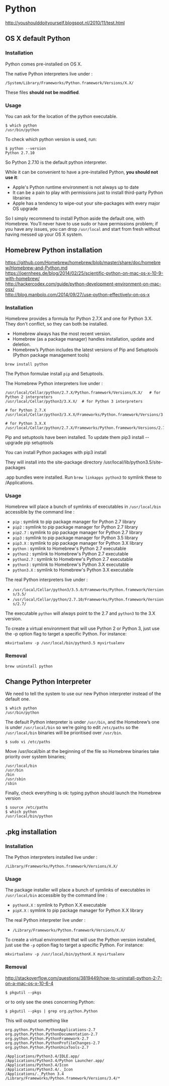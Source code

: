 # Python

http://youshoulddoityourself.blogspot.nl/2010/11/test.html

## OS X default Python

### Installation

Python comes pre-installed on OS X.

The native Python interpreters live under :

```
/System/Library/Frameworks/Python.framework/Versions/X.X/
```

These files **should not be modified**.

### Usage 

You can ask for the location of the python executable.

```
$ which python
/usr/bin/python
```

To check which python version is used, run:

```
$ python --version
Python 2.7.10
```

So Python 2.7.10 is the default python interpreter.



While it can be convenient to have a pre-installed Python, **you should not use it**: 

- Apple's Python runtime environment is not always up to date
- It can be a pain to play with permissions just to install third-party Python librairies
- Apple has a tendency to wipe-out your site-packages with every major OS upgrade


So I simply recommend to install Python aside the default one, with Homebrew. You’ll never have to use sudo or have permissions problem; if you have any issues, you can drop `/usr/local` and start from fresh without having messed up your OS X system.

## Homebrew Python installation

https://github.com/Homebrew/homebrew/blob/master/share/doc/homebrew/Homebrew-and-Python.md  
https://joernhees.de/blog/2014/02/25/scientific-python-on-mac-os-x-10-9-with-homebrew/  
http://hackercodex.com/guide/python-development-environment-on-mac-osx/  
http://blog.manbolo.com/2014/09/27/use-python-effectively-on-os-x

### Installation

Homebrew provides a formula for Python 2.7.X and one for Python 3.X. They don't conflict, so they can both be installed.

- Homebrew always has the most recent version.
- Homebrew (as a package manager) handles installation, update and deletion.
- Homebrew’s Python includes the latest versions of Pip and Setuptools (Python package management tools)

```
brew install python
```

The Python formulae install `pip` and Setuptools.

The Homebrew Python interpreters live under :

```
/usr/local/Cellar/python/2.7.X/Python.framework/Versions/X.X/   # for Python 2 interpreters
/usr/local/Cellar/python3/3.X.X/  # for Python 3 interpreters
```

```
# for Python 2.7.X
/usr/local/Cellar/python3/3.X.X/Frameworks/Python.framework/Versions/3.X/

# for Python 3.X.X
/usr/local/Cellar/python/2.7.X/Frameworks/Python.framework/Versions/2.7/
```

Pip and setuptools have been installed. To update them
  pip3 install --upgrade pip setuptools

You can install Python packages with
  pip3 install <package>

They will install into the site-package directory
  /usr/local/lib/python3.5/site-packages


.app bundles were installed.
Run `brew linkapps python3` to symlink these to /Applications.

### Usage

Homebrew will place a bunch of symlinks of executables in `/usr/local/bin` accessible by the command line :

- `pip` : symlink to pip package manager for Python 2.7 library
- `pip2` : symlink to pip package manager for Python 2.7 library
- `pip2.7` : symlink to pip package manager for Python 2.7 library
- `pip3` : symlink to pip package manager for Python 3.5 library
- `pip3.X` : symlink to pip package manager for Python 3.X library
- `python` : symlink to Homebrew's Python 2.7 executable
- `python2` : symlink to Homebrew's Python 2.7 executable
- `python2.7` : symlink to Homebrew's Python 2.7 executable
- `python3` : symlink to Homebrew's Python 3.X executable
- `python3.X` : symlink to Homebrew's Python 3.X executable

The real Python interpreters live under :

- `/usr/local/Cellar/python3/3.5.0/Frameworks/Python.framework/Versions/3.5/`
- `/usr/local/Cellar/python/2.7.10/Frameworks/Python.framework/Versions/2.7/`

The executable `python` will always point to the 2.7 and `python3` to the 3.X version.	


To create a virtual environment that will use Python 2 or Python 3, just use the -p option flag to target a specific Python. For instance:

```
mkvirtualenv -p /usr/local/bin/python3.5 myvirtualenv
```

### Removal

```
brew uninstall python
```

## Change Python Interpreter

We need to tell the system to use our new Python interpreter instead of the default one.

```
$ which python
/usr/bin/python
```

The default Python interpreter is under `/usr/bin`, and the Homebrew’s one is under `/usr/local/bin` so we’re going to edit `/etc/paths` so the `/usr/local/bin` binaries will be prioritised over `/usr/bin`.

```
$ sudo vi /etc/paths
```
Move /usr/local/bin at the beginning of the file so Homebrew binaries take priority over system binaries;

```
/usr/local/bin  
/usr/bin
/bin
/usr/sbin
/sbin
```

Finally, check everything is ok: typing python should launch the Homebrew version

```
$ source /etc/paths
$ which python
/usr/local/bin/python
```



## .pkg installation


### Installation

The Python interpreters installed live under :

`/Library/Frameworks/Python.framework/Versions/X.X/`

### Usage

The package installer will place a bunch of symlinks of executables in `/usr/local/bin` accessible by the command line :

- `pythonX.X` : symlink to Python X.X executable
- `pipX.X` : symlink to pip package manager for Python X.X library

The real Python interpreter live under :

- `/Library/Frameworks/Python.framework/Versions/X.X/`

To create a virtual environment that will use the Python version installed, just use the `-p` option flag to target a specific Python. For instance:

```
mkvirtualenv -p /usr/local/bin/pythonX.X myvirtualenv
```


### Removal

http://stackoverflow.com/questions/3819449/how-to-uninstall-python-2-7-on-a-mac-os-x-10-6-4

```
$ pkgutil --pkgs
```

or to only see the ones concerning Python:

```
$ pkgutil --pkgs | grep org.python.Python
```

This will output something like

```
org.python.Python.PythonApplications-2.7
org.python.Python.PythonDocumentation-2.7
org.python.Python.PythonFramework-2.7
org.python.Python.PythonProfileChanges-2.7
org.python.Python.PythonUnixTools-2.7
```


```
/Applications/Python3.4/IDLE.app/
/Applications/Python3.4/Python Launcher.app/
/Applications/Python3.4/Icon
/Applications/Python3.4/._Icon
/Applications/._Python 3.4
/Library/Frameworks/Python.framework/Versions/3.4/*

